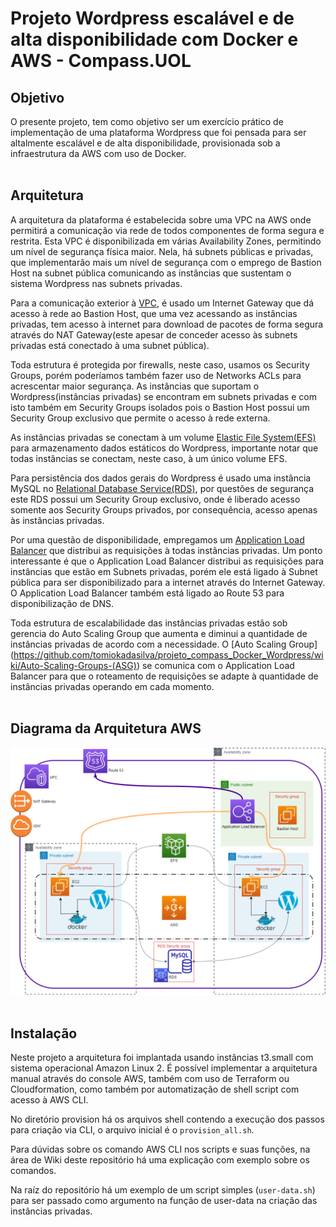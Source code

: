 # **Projeto Wordpress escalável e de alta disponibilidade com Docker e AWS - Compass.UOL**

## **Objetivo** <br>
O presente projeto, tem como objetivo ser um exercício prático de implementação de uma plataforma Wordpress que foi pensada para ser altalmente escalável e de alta disponibilidade, provisionada sob a infraestrutura da AWS com uso de Docker.
<br><br>
## **Arquitetura** <br>

A arquitetura da plataforma é estabelecida sobre uma VPC na AWS onde permitirá a comunicação via rede de todos componentes de forma segura e restrita. Esta VPC é disponibilizada em várias Availability Zones, permitindo um nível de segurança física maior. Nela, há subnets públicas e privadas, que implementarão mais um nível de segurança com o emprego de Bastion Host na subnet pública comunicando as instâncias que sustentam o sistema Wordpress nas subnets privadas.

Para a comunicação exterior à [VPC](https://github.com/tomiokadasilva/projeto_compass_Docker_Wordpress/wiki/Virtual-Private-Cloud-(VPC)), é usado um Internet Gateway que dá acesso à rede ao Bastion Host, que uma vez acessando as instâncias privadas, tem acesso à internet para download de pacotes de forma segura através do NAT Gateway(este apesar de conceder acesso às subnets privadas está conectado à uma subnet pública).

Toda estrutura é protegida por firewalls, neste caso, usamos os Security Groups, porém poderíamos também fazer uso de Networks ACLs para acrescentar maior segurança. As instâncias que suportam o Wordpress(instâncias privadas) se encontram em subnets privadas e com isto também em Security Groups isolados pois o Bastion Host possui um Security Group exclusivo que permite o acesso à rede externa.

As instâncias privadas se conectam à um volume [Elastic File System(EFS)](https://github.com/tomiokadasilva/projeto_compass_Docker_Wordpress/wiki/Elastic-File-System-(EFS)) para armazenamento dados estáticos do Wordpress, importante notar que todas instâncias se conectam, neste caso, à um único volume EFS.

Para persistência dos dados gerais do Wordpress é usado uma instância MySQL no [Relational Database Service(RDS)](https://github.com/tomiokadasilva/projeto_compass_Docker_Wordpress/wiki/Amazon-Web-Services-Relational-Database-Service-(RDS)), por questões de segurança este RDS possui um Security Group exclusivo, onde é liberado acesso somente aos Security Groups privados, por consequência, acesso apenas às instâncias privadas.

Por uma questão de disponibilidade, empregamos um [Application Load Balancer](https://github.com/tomiokadasilva/projeto_compass_Docker_Wordpress/wiki/Application-Load-Balancer-(ALB)) que distribui as requisições à todas instâncias privadas. Um ponto interessante é que o Application Load Balancer distribui as requisições para instâncias que estão em Subnets privadas, porém ele está ligado à Subnet pública para ser disponibilizado para a internet através do Internet Gateway. O Application Load Balancer também está ligado ao Route 53 para disponibilização de DNS.

Toda estrutura de escalabilidade das instâncias privadas estão sob gerencia do Auto Scaling Group que aumenta e diminui a quantidade de instâncias privadas de acordo com a necessidade. O [Auto Scaling Group] (https://github.com/tomiokadasilva/projeto_compass_Docker_Wordpress/wiki/Auto-Scaling-Groups-(ASG)) se comunica com o Application Load Balancer para que o roteamento de requisições se adapte à quantidade de instâncias privadas operando em cada momento. <br><br>


## **Diagrama da Arquitetura AWS**<br>

![Diagrama da arquitetura](static/diagram.png)
<br><br>
## **Instalação**

Neste projeto a arquitetura foi implantada usando instâncias t3.small com sistema operacional Amazon Linux 2. É possível implementar a arquitetura manual através do console AWS, também com uso de Terraform ou Cloudformation, como também por automatização de shell script com acesso à AWS CLI.

No diretório provision há os arquivos shell contendo a execução dos passos para criação via CLI, o arquivo inicial é o ```provision_all.sh```.

Para dúvidas sobre os comando AWS CLI nos scripts e suas funções, na área de Wiki deste repositório há uma explicação com exemplo sobre os comandos.

Na raíz do repositório há um exemplo de um script simples (`user-data.sh`) para ser passado como argumento na função de user-data na criação das instâncias privadas.
